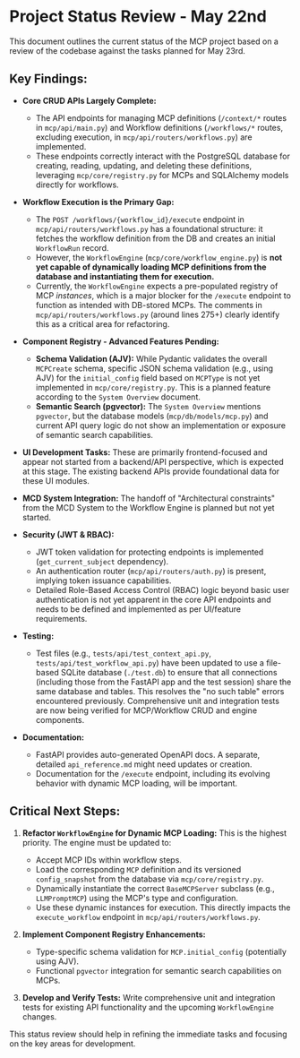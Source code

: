 # Project Status Review - May 22nd

This document outlines the current status of the MCP project based on a review of the codebase against the tasks planned for May 23rd.

## Key Findings:

*   **Core CRUD APIs Largely Complete:**
    *   The API endpoints for managing MCP definitions (`/context/*` routes in `mcp/api/main.py`) and Workflow definitions (`/workflows/*` routes, excluding execution, in `mcp/api/routers/workflows.py`) are implemented.
    *   These endpoints correctly interact with the PostgreSQL database for creating, reading, updating, and deleting these definitions, leveraging `mcp/core/registry.py` for MCPs and SQLAlchemy models directly for workflows.

*   **Workflow Execution is the Primary Gap:**
    *   The `POST /workflows/{workflow_id}/execute` endpoint in `mcp/api/routers/workflows.py` has a foundational structure: it fetches the workflow definition from the DB and creates an initial `WorkflowRun` record.
    *   However, the `WorkflowEngine` (`mcp/core/workflow_engine.py`) is **not yet capable of dynamically loading MCP definitions from the database and instantiating them for execution.**
    *   Currently, the `WorkflowEngine` expects a pre-populated registry of MCP *instances*, which is a major blocker for the `/execute` endpoint to function as intended with DB-stored MCPs. The comments in `mcp/api/routers/workflows.py` (around lines 275+) clearly identify this as a critical area for refactoring.

*   **Component Registry - Advanced Features Pending:**
    *   **Schema Validation (AJV):** While Pydantic validates the overall `MCPCreate` schema, specific JSON schema validation (e.g., using AJV) for the `initial_config` field based on `MCPType` is not yet implemented in `mcp/core/registry.py`. This is a planned feature according to the `System Overview` document.
    *   **Semantic Search (pgvector):** The `System Overview` mentions `pgvector`, but the database models (`mcp/db/models/mcp.py`) and current API query logic do not show an implementation or exposure of semantic search capabilities.

*   **UI Development Tasks:** These are primarily frontend-focused and appear not started from a backend/API perspective, which is expected at this stage. The existing backend APIs provide foundational data for these UI modules.

*   **MCD System Integration:** The handoff of "Architectural constraints" from the MCD System to the Workflow Engine is planned but not yet started.

*   **Security (JWT & RBAC):**
    *   JWT token validation for protecting endpoints is implemented (`get_current_subject` dependency).
    *   An authentication router (`mcp/api/routers/auth.py`) is present, implying token issuance capabilities.
    *   Detailed Role-Based Access Control (RBAC) logic beyond basic user authentication is not yet apparent in the core API endpoints and needs to be defined and implemented as per UI/feature requirements.

*   **Testing:**
    *   Test files (e.g., `tests/api/test_context_api.py`, `tests/api/test_workflow_api.py`) have been updated to use a file-based SQLite database (`./test.db`) to ensure that all connections (including those from the FastAPI app and the test session) share the same database and tables. This resolves the "no such table" errors encountered previously. Comprehensive unit and integration tests are now being verified for MCP/Workflow CRUD and engine components.

*   **Documentation:**
    *   FastAPI provides auto-generated OpenAPI docs. A separate, detailed `api_reference.md` might need updates or creation.
    *   Documentation for the `/execute` endpoint, including its evolving behavior with dynamic MCP loading, will be important.

## Critical Next Steps:

1.  **Refactor `WorkflowEngine` for Dynamic MCP Loading:** This is the highest priority. The engine must be updated to:
    *   Accept MCP IDs within workflow steps.
    *   Load the corresponding `MCP` definition and its versioned `config_snapshot` from the database via `mcp/core/registry.py`.
    *   Dynamically instantiate the correct `BaseMCPServer` subclass (e.g., `LLMPromptMCP`) using the MCP's type and configuration.
    *   Use these dynamic instances for execution.
    This directly impacts the `execute_workflow` endpoint in `mcp/api/routers/workflows.py`.

2.  **Implement Component Registry Enhancements:**
    *   Type-specific schema validation for `MCP.initial_config` (potentially using AJV).
    *   Functional `pgvector` integration for semantic search capabilities on MCPs.

3.  **Develop and Verify Tests:** Write comprehensive unit and integration tests for existing API functionality and the upcoming `WorkflowEngine` changes.

This status review should help in refining the immediate tasks and focusing on the key areas for development. 